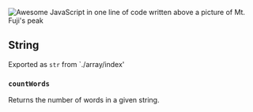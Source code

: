 ![Awesome JavaScript in one line of code written above a picture of Mt. Fuji's peak](ajsioloc.png)

## String

Exported as `str` from `./array/index'

### `countWords`

Returns the number of words in a given string.
